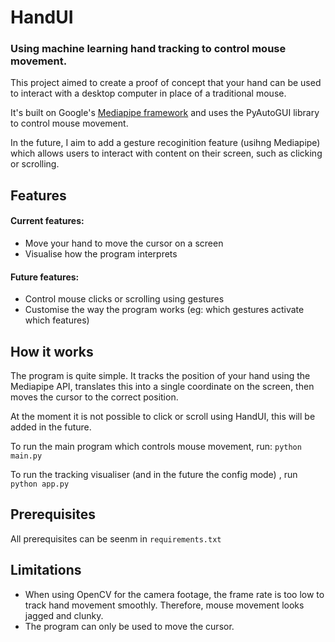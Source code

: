 # HandUI

### Using machine learning hand tracking to control mouse movement.

This project aimed to create a proof of concept that your hand can be used to interact with a desktop computer in place of a traditional mouse.

It's built on Google's [Mediapipe framework](https://developers.google.com/mediapipe) and uses the PyAutoGUI library to control mouse movement.

In the future, I aim to add a gesture recoginition feature (usihng Mediapipe) which allows users to interact with content on their screen, such as clicking or scrolling. 


## Features

#### Current features:

- Move your hand to move the cursor on a screen
- Visualise how the program interprets  

#### Future features:

- Control mouse clicks or scrolling using gestures
- Customise the way the program works (eg: which gestures activate which features)


## How it works

The program is quite simple. It tracks the position of your hand using the Mediapipe API, translates this into a single coordinate on the screen, then moves the cursor to the correct position. 

At the moment it is not possible to click or scroll using HandUI, this will be added in the future.

To run the main program which controls mouse movement, run:
`python main.py`

To run the tracking visualiser (and in the future the config mode) , run `python app.py`

## Prerequisites

All prerequisites can be seenm in `requirements.txt`

## Limitations

- When using OpenCV for the camera footage, the frame rate is too low to track hand movement smoothly. Therefore, mouse movement looks jagged and clunky.
- The program can only be used to move the cursor.
